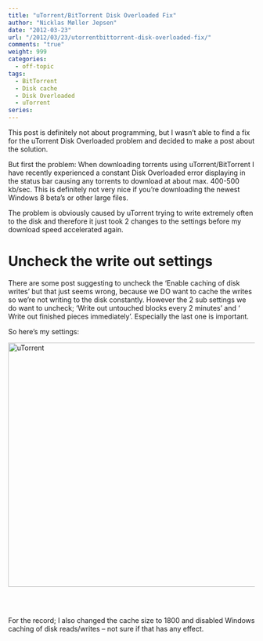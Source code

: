 ```yaml
---
title: "uTorrent/BitTorrent Disk Overloaded Fix"
author: "Nicklas Møller Jepsen"
date: "2012-03-23"
url: "/2012/03/23/utorrentbittorrent-disk-overloaded-fix/"
comments: "true"
weight: 999
categories:
  - off-topic
tags:
  - BitTorrent
  - Disk cache
  - Disk Overloaded
  - uTorrent
series:
---
```

This post is definitely not about programming, but I wasn’t able to find a fix for the uTorrent Disk Overloaded problem and decided to make a post about the solution.

<!--more-->

But first the problem: When downloading torrents using uTorrent/BitTorrent I have recently experienced a constant Disk Overloaded error displaying in the status bar causing any torrents to download at about max. 400-500 kb/sec. This is definitely not very nice if you’re downloading the newest Windows 8 beta’s or other large files.

The problem is obviously caused by uTorrent trying to write extremely often to the disk and therefore it just took 2 changes to the settings before my download speed accelerated again.

# 

#  Uncheck the write out settings

There are some post suggesting to uncheck the ‘Enable caching of disk writes’ but that just seems wrong, because we DO want to cache the writes so we’re not writing to the disk constantly. However the 2 sub settings we do want to uncheck; ‘Write out untouched blocks every 2 minutes’ and ‘ Write out finished pieces immediately’. Especially the last one is important.

So here’s my settings:

[<img style="background-image: none; border-bottom: 0px; border-left: 0px; padding-left: 0px; padding-right: 0px; display: inline; border-top: 0px; border-right: 0px; padding-top: 0px" title="uTorrent" border="0" alt="uTorrent" src="http://systemout.net/wp-content/uploads/2012/03/uTorrent_thumb.png" width="669" height="498" />][1]&nbsp;

<script async src="//pagead2.googlesyndication.com/pagead/js/adsbygoogle.js"></script>
<!-- links1 -->
<ins class="adsbygoogle"
     style="display:inline-block;width:728px;height:15px"
     data-ad-client="ca-pub-5807169669170468"
     data-ad-slot="6444119354"></ins>
<script>
(adsbygoogle = window.adsbygoogle || []).push({});
</script>

For the record; I also changed the cache size to 1800 and disabled Windows caching of disk reads/writes – not sure if that has any effect.



<div style="font-size:0px;height:0px;line-height:0px;margin:0;padding:0;clear:both">
</div>

 [1]: http://systemout.net/wp-content/uploads/2012/03/uTorrent.png